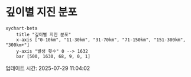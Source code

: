 # 깊이별 지진 분포

```mermaid
xychart-beta
    title "깊이별 지진 분포"
    x-axis ["0-10km", "11-30km", "31-70km", "71-150km", "151-300km", "300km+"]
    y-axis "발생 횟수" 0 --> 1632
    bar [500, 1630, 68, 9, 0, 1]
```

업데이트 시간: 2025-07-29 11:04:02
